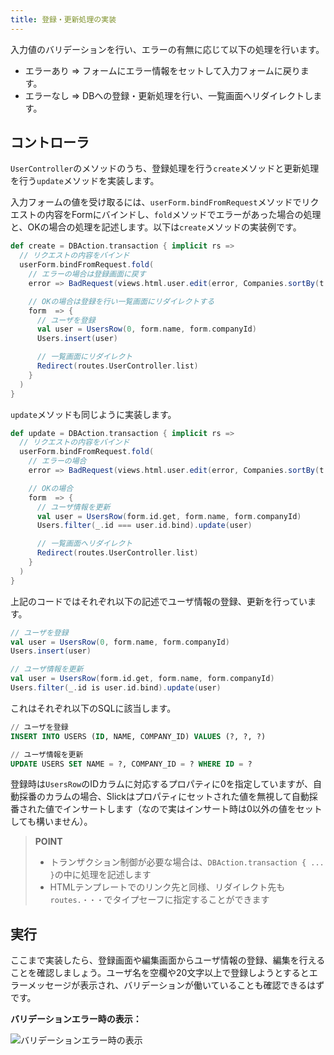```yaml
---
title: 登録・更新処理の実装
---
```


入力値のバリデーションを行い、エラーの有無に応じて以下の処理を行います。

* エラーあり ⇒ フォームにエラー情報をセットして入力フォームに戻ります。
* エラーなし ⇒ DBへの登録・更新処理を行い、一覧画面へリダイレクトします。

## コントローラ

`UserController`のメソッドのうち、登録処理を行う`create`メソッドと更新処理を行う`update`メソッドを実装します。

入力フォームの値を受け取るには、`userForm.bindFromRequest`メソッドでリクエストの内容をFormにバインドし、`fold`メソッドでエラーがあった場合の処理と、OKの場合の処理を記述します。以下は`create`メソッドの実装例です。

```scala
def create = DBAction.transaction { implicit rs =>
  // リクエストの内容をバインド
  userForm.bindFromRequest.fold(
    // エラーの場合は登録画面に戻す
    error => BadRequest(views.html.user.edit(error, Companies.sortBy(t => t.id).list)),

    // OKの場合は登録を行い一覧画面にリダイレクトする
    form  => {
      // ユーザを登録
      val user = UsersRow(0, form.name, form.companyId)
      Users.insert(user)

      // 一覧画面にリダイレクト
      Redirect(routes.UserController.list)
    }
  )
}
```

`update`メソッドも同じように実装します。

```scala
def update = DBAction.transaction { implicit rs =>
  // リクエストの内容をバインド
  userForm.bindFromRequest.fold(
    // エラーの場合
    error => BadRequest(views.html.user.edit(error, Companies.sortBy(t => t.id).list)),

    // OKの場合
    form  => {
      // ユーザ情報を更新
      val user = UsersRow(form.id.get, form.name, form.companyId)
      Users.filter(_.id === user.id.bind).update(user)

      // 一覧画面へリダイレクト
      Redirect(routes.UserController.list)
    }
  )
}
```

上記のコードではそれぞれ以下の記述でユーザ情報の登録、更新を行っています。

```scala
// ユーザを登録
val user = UsersRow(0, form.name, form.companyId)
Users.insert(user)

// ユーザ情報を更新
val user = UsersRow(form.id.get, form.name, form.companyId)
Users.filter(_.id is user.id.bind).update(user)
```

これはそれぞれ以下のSQLに該当します。

```sql
// ユーザを登録
INSERT INTO USERS (ID, NAME, COMPANY_ID) VALUES (?, ?, ?)

// ユーザ情報を更新
UPDATE USERS SET NAME = ?, COMPANY_ID = ? WHERE ID = ?
```

登録時は`UsersRow`のIDカラムに対応するプロパティに0を指定していますが、自動採番のカラムの場合、Slickはプロパティにセットされた値を無視して自動採番された値でインサートします（なので実はインサート時は0以外の値をセットしても構いません）。

> **POINT**
>
> * トランザクション制御が必要な場合は、`DBAction.transaction { ... }`の中に処理を記述します
> * HTMLテンプレートでのリンク先と同様、リダイレクト先も`routes.・・・`でタイプセーフに指定することができます

## 実行

ここまで実装したら、登録画面や編集画面からユーザ情報の登録、編集を行えることを確認しましょう。ユーザ名を空欄や20文字以上で登録しようとするとエラーメッセージが表示され、バリデーションが働いていることも確認できるはずです。

**バリデーションエラー時の表示：**

![バリデーションエラー時の表示](../images/play2.3-slick2.1/validation.png)
